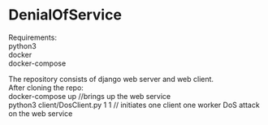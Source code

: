 # DenialOfService
Requirements:    
python3    
docker   
docker-compose    

The repository consists of django web server and web client.    
After cloning the repo:   
docker-compose up //brings up the web service   
python3 client/DosClient.py 1 1  // initiates one client one worker DoS attack on the web service
